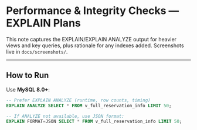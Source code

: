 # Performance & Integrity Checks — EXPLAIN Plans

This note captures the EXPLAIN/EXPLAIN ANALYZE output for heavier views and key queries,
plus rationale for any indexes added. Screenshots live in `docs/screenshots/`.

---

## How to Run

Use **MySQL 8.0+**:

```sql
-- Prefer EXPLAIN ANALYZE (runtime, row counts, timing)
EXPLAIN ANALYZE SELECT * FROM v_full_reservation_info LIMIT 50;

-- If ANALYZE not available, use JSON format:
EXPLAIN FORMAT=JSON SELECT * FROM v_full_reservation_info LIMIT 50;
